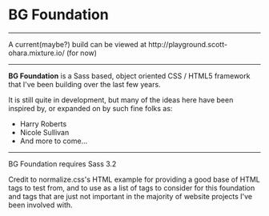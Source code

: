 <h1>BG Foundation</h1>
<hr />
A current(maybe?) build can be viewed at http://playground.scott-ohara.mixture.io/ (for now)
<hr />
<p>
	<strong>BG Foundation</strong> is a Sass based, object oriented CSS / HTML5 framework that I've been building over the last few years.
</p>

<p>
	It is still quite in development, but many of the ideas here have been inspired by, or expanded on by such fine folks as:
</p>

* Harry Roberts
* Nicole Sullivan
* And more to come...


<hr />

<p>BG Foundation requires Sass 3.2</p>

<p>
	Credit to normalize.css's HTML example for providing a good base of HTML tags to test from, and to 
	use as a list of tags to consider for this foundation and tags that are just not important in
	the majority of website projects I've been involved with.
</p>
